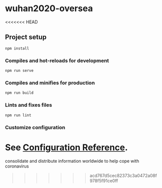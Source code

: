 # wuhan2020-oversea
<<<<<<< HEAD

## Project setup
```
npm install
```

### Compiles and hot-reloads for development
```
npm run serve
```

### Compiles and minifies for production
```
npm run build
```

### Lints and fixes files
```
npm run lint
```

### Customize configuration
See [Configuration Reference](https://cli.vuejs.org/config/).
=======
consolidate and distribute information worldwide to help cope with coronavirus
>>>>>>> acd767d5cec82373c3a0472a08f978f5f91ce0ff
